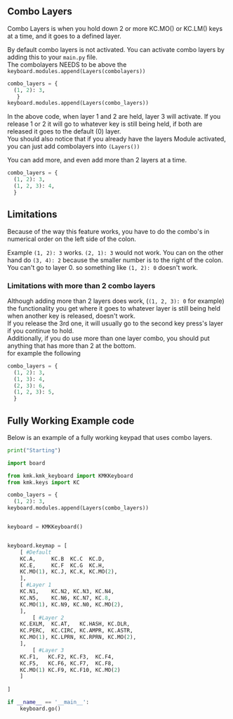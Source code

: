 ## Combo Layers

Combo Layers is when you hold down 2 or more KC.MO() or KC.LM() keys at a time, and it goes to a defined layer.

By default combo layers is not activated. You can activate combo layers by adding this to your `main.py` file.  
The combolayers NEEDS to be above the `keyboard.modules.append(Layers(combolayers))`

```python
combo_layers = {
  (1, 2): 3,
   }
keyboard.modules.append(Layers(combo_layers))
```

In the above code, when layer 1 and 2 are held, layer 3 will activate. If you release 1 or 2 it will go to whatever key is still being held, if both are released it goes to the default (0) layer.  
You should also notice that if you already have the layers Module activated, you can just add combolayers into `(Layers())`

You can add more, and even add more than 2 layers at a time.

```python
combo_layers = {
  (1, 2): 3,
  (1, 2, 3): 4,
  }
```

## Limitations

Because of the way this feature works, you have to do the combo's in numerical order on the left side of the colon.

Example `(1, 2): 3` works. `(2, 1): 3` would not work. You can on the other hand do `(3, 4): 2` because the smaller number is to the right of the colon.  
You can't go to layer 0. so something like `(1, 2): 0` doesn't work.

### Limitations with more than 2 combo layers

Although adding more than 2 layers does work, (`(1, 2, 3): 0` for example) the functionality you get where it goes to whatever layer is still being held when another key is released, doesn't work.  
If you release the 3rd one, it will usually go to the second key press's layer if you continue to hold.  
Additionally, if you do use more than one layer combo, you should put anything that has more than 2 at the bottom.  
for example the following

```python
combo_layers = {
  (1, 2): 3,
  (1, 3): 4,
  (2, 3): 6,
  (1, 2, 3): 5,
  }
```

## Fully Working Example code

Below is an example of a fully working keypad that uses combo layers.

```python
print("Starting")

import board

from kmk.kmk_keyboard import KMKKeyboard
from kmk.keys import KC

combo_layers = {
  (1, 2): 3,
keyboard.modules.append(Layers(combo_layers))


keyboard = KMKKeyboard()


keyboard.keymap = [
    [ #Default
    KC.A,     KC.B  KC.C  KC.D,
    KC.E,     KC.F  KC.G  KC.H,
    KC.MO(1), KC.J, KC.K, KC.MO(2),
    ],
    [ #Layer 1
    KC.N1,    KC.N2, KC.N3, KC.N4,
    KC.N5,    KC.N6, KC.N7, KC.8,
    KC.MO(1), KC.N9, KC.N0, KC.MO(2),
    ],
        [ #Layer 2
    KC.EXLM,  KC.AT,   KC.HASH, KC.DLR,
    KC.PERC,  KC.CIRC, KC.AMPR, KC.ASTR,
    KC.MO(1), KC.LPRN, KC.RPRN, KC.MO(2),
    ],
        [ #Layer 3
    KC.F1,   KC.F2, KC.F3,  KC.F4,
    KC.F5,   KC.F6, KC.F7,  KC.F8,
    KC.MO(1) KC.F9, KC.F10, KC.MO(2)
    ]
    
]

if __name__ == '__main__':
    keyboard.go()
```
